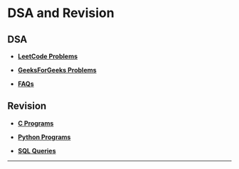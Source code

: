 # DSA and Revision

## DSA
- **[LeetCode Problems](Java/DSA/LeetCode)**

- **[GeeksForGeeks Problems](Java/DSA/GfG)**
  
- **[FAQs](Python/DSA/)**

## Revision
- **[C Programs](C/)**

- **[Python Programs](Python/)**

- **[SQL Queries](SQL/)**

---